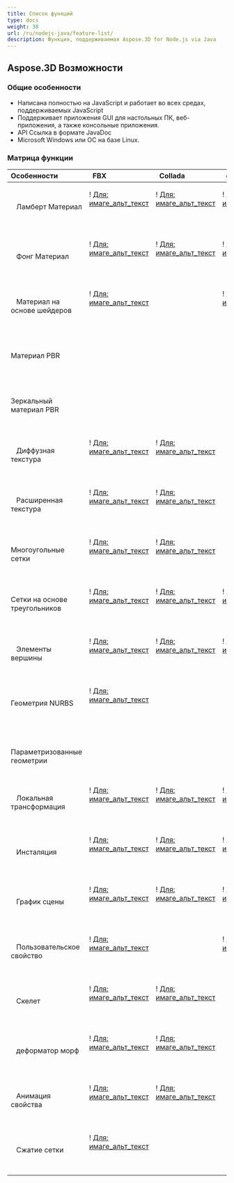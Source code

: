 ```yaml
---
title: Список функций
type: docs
weight: 30
url: /ru/nodejs-java/feature-list/
description: Функция, поддерживаемая Aspose.3D for Node.js via Java
---
```

##  **Aspose.3D Возможности**
###  **Общие особенности**
- Написана полностью на JavaScript и работает во всех средах, поддерживаемых JavaScript
- Поддерживает приложения GUI для настольных ПК, веб-приложения, а также консольные приложения.
- API Ссылка в формате JavaDoc
- Microsoft Windows или ОС на базе Linux.
###  **Матрица функции**

|**Особенности** |` `FBX|` `Collada|` `glTF|` `glTF 2.0 |` `U3D|` `PDF|` `STL|` `OBJ|` `PLY|` `3DS|` `ASE|` `X|` `3MF|` `RVM|` `Draco|
| :- | :- | :- | :- | :- | :- | :- | :- | :- | :- | :- | :- | :- | :- | :- | :- |
|` ` Ламберт Материал|<p>! [Для: имаге_альт_текст](accept.png)</p><p> </p>|<p>! [Для: имаге_альт_текст](accept.png)</p><p> </p>|<p>! [Для: имаге_альт_текст](accept.png)</p><p> </p>| |<p>! [Для: имаге_альт_текст](accept.png)</p><p> </p>|<p>! [Для: имаге_альт_текст](accept.png)</p><p> </p>| |<p>! [Для: имаге_альт_текст](accept.png)</p><p> </p>| |<p>! [Для: имаге_альт_текст](accept.png)</p><p> </p>|<p>! [Для: имаге_альт_текст](accept.png)</p><p> </p>|<p>! [Для: имаге_альт_текст](accept.png)</p><p> </p>| | | |
|` ` Фонг Материал|<p>! [Для: имаге_альт_текст](accept.png)</p><p> </p>|<p>! [Для: имаге_альт_текст](accept.png)</p><p> </p>|<p>! [Для: имаге_альт_текст](accept.png)</p><p> </p>| |<p>! [Для: имаге_альт_текст](accept.png)</p><p> </p>|<p>! [Для: имаге_альт_текст](accept.png)</p><p> </p>| |<p>! [Для: имаге_альт_текст](accept.png)</p><p> </p>| | |<p>! [Для: имаге_альт_текст](accept.png)</p><p> </p>|<p>! [Для: имаге_альт_текст](accept.png)</p><p> </p>| | | |
|` ` Материал на основе шейдеров|<p>! [Для: имаге_альт_текст](accept.png)</p><p> </p>| |<p>! [Для: имаге_альт_текст](accept.png)</p><p> </p>| | | | | | | | | | | | |
|Материал PBR ` `| | | |<p>! [Для: имаге_альт_текст](accept.png)</p><p> </p>| | | | | | | | | | | |
|Зеркальный материал PBR ` `| | | |<p>! [Для: имаге_альт_текст](accept.png)</p><p> </p>| | | | | | | | | | | |
|` ` Диффузная текстура|<p>! [Для: имаге_альт_текст](accept.png)</p><p> </p>|<p>! [Для: имаге_альт_текст](accept.png)</p><p> </p>| |<p>! [Для: имаге_альт_текст](accept.png)</p><p> </p>|<p>! [Для: имаге_альт_текст](accept.png)</p><p> </p>|<p>! [Для: имаге_альт_текст](accept.png)</p><p> </p>| |<p>! [Для: имаге_альт_текст](accept.png)</p><p> </p>| |<p>! [Для: имаге_альт_текст](accept.png)</p><p> </p>|<p>! [Для: имаге_альт_текст](accept.png)</p><p> </p>|<p>! [Для: имаге_альт_текст](accept.png)</p><p> </p>|<p>! [Для: имаге_альт_текст](accept.png)</p><p> </p>| | |
|` ` Расширенная текстура|<p>! [Для: имаге_альт_текст](accept.png)</p><p> </p>|<p>! [Для: имаге_альт_текст](accept.png)</p><p> </p>| |<p>! [Для: имаге_альт_текст](accept.png)</p><p> </p>|<p>! [Для: имаге_альт_текст](accept.png)</p><p> </p>|<p>! [Для: имаге_альт_текст](accept.png)</p><p> </p>| |<p>! [Для: имаге_альт_текст](accept.png)</p><p> </p>| | | | | | | |
|Многоугольные сетки ` `|<p>! [Для: имаге_альт_текст](accept.png)</p><p> </p>|<p>! [Для: имаге_альт_текст](accept.png)</p><p> </p>| | | | | |<p>! [Для: имаге_альт_текст](accept.png)</p><p> </p>| | | | | |<p>! [Для: имаге_альт_текст](accept.png)</p><p> </p>| |
|Сетки на основе треугольников ` `|<p>! [Для: имаге_альт_текст](accept.png)</p><p> </p>|<p>! [Для: имаге_альт_текст](accept.png)</p><p> </p>|<p>! [Для: имаге_альт_текст](accept.png)</p><p> </p>|<p>! [Для: имаге_альт_текст](accept.png)</p><p> </p>|<p>! [Для: имаге_альт_текст](accept.png)</p><p> </p>|<p>! [Для: имаге_альт_текст](accept.png)</p><p> </p>|<p>! [Для: имаге_альт_текст](accept.png)</p><p> </p>|<p>! [Для: имаге_альт_текст](accept.png)</p><p> </p>|<p>! [Для: имаге_альт_текст](accept.png)</p><p> </p>|<p>! [Для: имаге_альт_текст](accept.png)</p><p> </p>|<p>! [Для: имаге_альт_текст](accept.png)</p><p> </p>|<p>! [Для: имаге_альт_текст](accept.png)</p><p> </p>|<p>! [Для: имаге_альт_текст](accept.png)</p><p> </p>|<p>! [Для: имаге_альт_текст](accept.png)</p><p> </p>|<p>! [Для: имаге_альт_текст](accept.png)</p><p> </p>|
|` ` Элементы вершины|<p>! [Для: имаге_альт_текст](accept.png)</p><p> </p>|<p>! [Для: имаге_альт_текст](accept.png)</p><p> </p>|<p>! [Для: имаге_альт_текст](accept.png)</p><p> </p>|<p>! [Для: имаге_альт_текст](accept.png)</p><p> </p>|<p>! [Для: имаге_альт_текст](accept.png)</p><p> </p>|<p>! [Для: имаге_альт_текст](accept.png)</p><p> </p>| |<p>! [Для: имаге_альт_текст](accept.png)</p><p> </p>|<p>! [Для: имаге_альт_текст](accept.png)</p><p> </p>|<p>! [Для: имаге_альт_текст](accept.png)</p><p> </p>|<p>! [Для: имаге_альт_текст](accept.png)</p><p> </p>|<p>! [Для: имаге_альт_текст](accept.png)</p><p> </p>| | |<p>! [Для: имаге_альт_текст](accept.png)</p><p> </p>|
|Геометрия NURBS ` `|<p>! [Для: имаге_альт_текст](accept.png)</p><p> </p>| | | | | | | | | | | | | | |
|` ` Параметризованные геометрии| | | | | | | | | | | | | |<p>! [Для: имаге_альт_текст](accept.png)</p><p> </p>| |
|` ` Локальная трансформация|<p>! [Для: имаге_альт_текст](accept.png)</p><p> </p>|<p>! [Для: имаге_альт_текст](accept.png)</p><p> </p>|<p>! [Для: имаге_альт_текст](accept.png)</p><p> </p>|<p>! [Для: имаге_альт_текст](accept.png)</p><p> </p>|<p>! [Для: имаге_альт_текст](accept.png)</p><p> </p>|<p>! [Для: имаге_альт_текст](accept.png)</p><p> </p>| | | |<p>! [Для: имаге_альт_текст](accept.png)</p><p> </p>|<p>! [Для: имаге_альт_текст](accept.png)</p><p> </p>|<p>! [Для: имаге_альт_текст](accept.png)</p><p> </p>| |<p>! [Для: имаге_альт_текст](accept.png)</p><p> </p>| |
|` ` Инсталяция|<p>! [Для: имаге_альт_текст](accept.png)</p><p> </p>|<p>! [Для: имаге_альт_текст](accept.png)</p><p> </p>|<p>! [Для: имаге_альт_текст](accept.png)</p><p> </p>|<p>! [Для: имаге_альт_текст](accept.png)</p><p> </p>|<p>! [Для: имаге_альт_текст](accept.png)</p><p> </p>|<p>! [Для: имаге_альт_текст](accept.png)</p><p> </p>| | | | | | | | | |
|` ` График сцены|<p>! [Для: имаге_альт_текст](accept.png)</p><p> </p>|<p>! [Для: имаге_альт_текст](accept.png)</p><p> </p>|<p>! [Для: имаге_альт_текст](accept.png)</p><p> </p>|<p>! [Для: имаге_альт_текст](accept.png)</p><p> </p>|<p>! [Для: имаге_альт_текст](accept.png)</p><p> </p>|<p>! [Для: имаге_альт_текст](accept.png)</p><p> </p>| | | |<p>! [Для: имаге_альт_текст](accept.png)</p><p> </p>| |<p>! [Для: имаге_альт_текст](accept.png)</p><p> </p>| |<p>! [Для: имаге_альт_текст](accept.png)</p><p> </p>| |
|` ` Пользовательское свойство|<p>! [Для: имаге_альт_текст](accept.png)</p><p> </p>| |<p>! [Для: имаге_альт_текст](accept.png)</p><p> </p>|<p>! [Для: имаге_альт_текст](accept.png)</p><p> </p>| | | | | | | | | | | |
|` ` Скелет|<p>! [Для: имаге_альт_текст](accept.png)</p><p> </p>|<p>! [Для: имаге_альт_текст](accept.png)</p><p> </p>| | | | | | | | | | | | | |
|` ` деформатор морф|<p>! [Для: имаге_альт_текст](accept.png)</p><p> </p>|<p>! [Для: имаге_альт_текст](accept.png)</p><p> </p>| | | | | | | | | | | | | |
|` ` Анимация свойства|<p>! [Для: имаге_альт_текст](accept.png)</p><p> </p>|<p>! [Для: имаге_альт_текст](accept.png)</p><p> </p>| | | | | | | | | | | | | |
|` ` Сжатие сетки|<p>! [Для: имаге_альт_текст](accept.png)</p><p> </p>| | | |<p>! [Для: имаге_альт_текст](accept.png)</p><p> </p>|<p>! [Для: имаге_альт_текст](accept.png)</p><p> </p>| | | | | | |<p>! [Для: имаге_альт_текст](accept.png)</p><p> </p>| |<p>! [Для: имаге_альт_текст](accept.png)</p><p> </p>|


